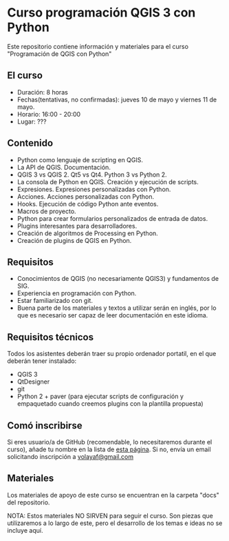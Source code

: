 # Curso programación QGIS 3 con Python

Este repositorio contiene información y materiales para el curso "Programación de QGIS con Python"

## El curso

- Duración: 8 horas
- Fechas(tentativas, no confirmadas): jueves 10 de mayo y viernes 11 de mayo.
- Horario: 16:00 - 20:00
- Lugar: ???

## Contenido

- Python como lenguaje de scripting en QGIS.
- La API de QGIS. Documentación.
- QGIS 3 vs QGIS 2. Qt5 vs Qt4. Python 3 vs Python 2.
- La consola de Python en QGIS. Creación y ejecución de scripts.
- Expresiones. Expresiones personalizadas con Python.
- Acciones. Acciones personalizadas con Python.
- Hooks. Ejecución de código Python ante eventos.
- Macros de proyecto.
- Python para crear formularios personalizados de entrada de datos.
- Plugins interesantes para desarrolladores.
- Creación de algoritmos de Processing en Python.
- Creación de plugins de QGIS en Python.

## Requisitos

- Conocimientos de QGIS (no necesariamente QGIS3) y fundamentos de SIG. 
- Experiencia en programación con Python.
- Estar familiarizado con git.
- Buena parte de los materiales y textos a utilizar serán en inglés, por lo que es necesario ser capaz de leer documentación en este idioma.

## Requisitos técnicos

Todos los asistentes deberán traer su propio ordenador portatil, en el que deberán tener instalado:

- QGIS 3
- QtDesigner
- git
- Python 2 + paver (para ejecutar scripts de configuración y empaquetado cuando creemos plugins con la plantilla propuesta)

## Comó inscribirse

Si eres usuario/a de GitHub (recomendable, lo necesitaremos durante el curso), añade tu nombre en la lista de [esta página](https://github.com/volaya/curso-qgis-python/wiki/Participantes). Si no, envía un email solicitando inscripción a volayaf@gmail.com

## Materiales

Los materiales de apoyo de este curso se encuentran en la carpeta "docs" del repositorio. 

NOTA: Estos materiales NO SIRVEN para seguir el curso. Son piezas que utilizaremos a lo largo de este, pero el desarrollo de los temas e ideas no se incluye aquí.
